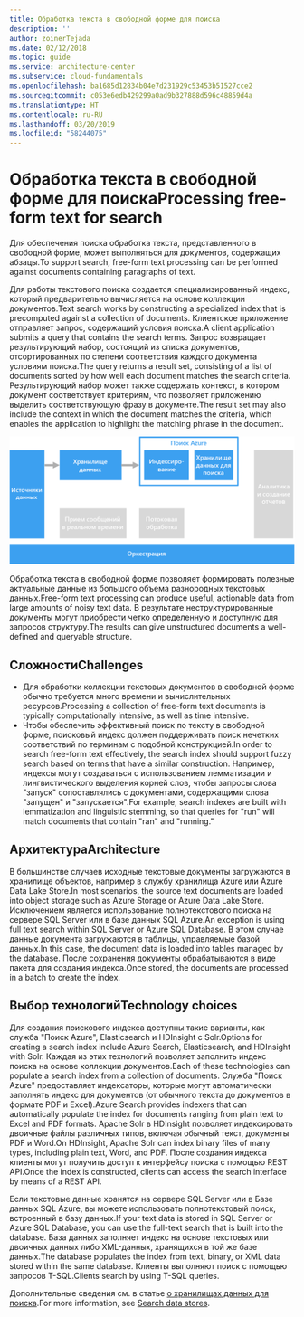 ```yaml
---
title: Обработка текста в свободной форме для поиска
description: ''
author: zoinerTejada
ms.date: 02/12/2018
ms.topic: guide
ms.service: architecture-center
ms.subservice: cloud-fundamentals
ms.openlocfilehash: ba1685d12834b04e7d231929c53453b51527cce2
ms.sourcegitcommit: c053e6edb429299a0ad9b327888d596c48859d4a
ms.translationtype: HT
ms.contentlocale: ru-RU
ms.lasthandoff: 03/20/2019
ms.locfileid: "58244075"
---
```

# <a name="processing-free-form-text-for-search"></a><span data-ttu-id="90ddd-102">Обработка текста в свободной форме для поиска</span><span class="sxs-lookup"><span data-stu-id="90ddd-102">Processing free-form text for search</span></span>

<span data-ttu-id="90ddd-103">Для обеспечения поиска обработка текста, представленного в свободной форме, может выполняться для документов, содержащих абзацы.</span><span class="sxs-lookup"><span data-stu-id="90ddd-103">To support search, free-form text processing can be performed against documents containing paragraphs of text.</span></span>

<span data-ttu-id="90ddd-104">Для работы текстового поиска создается специализированный индекс, который предварительно вычисляется на основе коллекции документов.</span><span class="sxs-lookup"><span data-stu-id="90ddd-104">Text search works by constructing a specialized index that is precomputed against a collection of documents.</span></span> <span data-ttu-id="90ddd-105">Клиентское приложение отправляет запрос, содержащий условия поиска.</span><span class="sxs-lookup"><span data-stu-id="90ddd-105">A client application submits a query that contains the search terms.</span></span> <span data-ttu-id="90ddd-106">Запрос возвращает результирующий набор, состоящий из списка документов, отсортированных по степени соответствия каждого документа условиям поиска.</span><span class="sxs-lookup"><span data-stu-id="90ddd-106">The query returns a result set, consisting of a list of documents sorted by how well each document matches the search criteria.</span></span> <span data-ttu-id="90ddd-107">Результирующий набор может также содержать контекст, в котором документ соответствует критериям, что позволяет приложению выделить соответствующую фразу в документе.</span><span class="sxs-lookup"><span data-stu-id="90ddd-107">The result set may also include the context in which the document matches the criteria, which enables the application to highlight the matching phrase in the document.</span></span>

![Схема конвейера поиска](./images/search-pipeline.png)

<span data-ttu-id="90ddd-109">Обработка текста в свободной форме позволяет формировать полезные актуальные данные из большого объема разнородных текстовых данных.</span><span class="sxs-lookup"><span data-stu-id="90ddd-109">Free-form text processing can produce useful, actionable data from large amounts of noisy text data.</span></span> <span data-ttu-id="90ddd-110">В результате неструктурированные документы могут приобрести четко определенную и доступную для запросов структуру.</span><span class="sxs-lookup"><span data-stu-id="90ddd-110">The results can give unstructured documents a well-defined and queryable structure.</span></span>

## <a name="challenges"></a><span data-ttu-id="90ddd-111">Сложности</span><span class="sxs-lookup"><span data-stu-id="90ddd-111">Challenges</span></span>

- <span data-ttu-id="90ddd-112">Для обработки коллекции текстовых документов в свободной форме обычно требуется много времени и вычислительных ресурсов.</span><span class="sxs-lookup"><span data-stu-id="90ddd-112">Processing a collection of free-form text documents is typically computationally intensive, as well as time intensive.</span></span>
- <span data-ttu-id="90ddd-113">Чтобы обеспечить эффективный поиск по тексту в свободной форме, поисковый индекс должен поддерживать поиск нечетких соответствий по терминам с подобной конструкцией.</span><span class="sxs-lookup"><span data-stu-id="90ddd-113">In order to search free-form text effectively, the search index should support fuzzy search based on terms that have a similar construction.</span></span> <span data-ttu-id="90ddd-114">Например, индексы могут создаваться с использованием лемматизации и лингвистического выделения корней слов, чтобы запросы слова "запуск" сопоставлялись с документами, содержащими слова "запущен" и "запускается".</span><span class="sxs-lookup"><span data-stu-id="90ddd-114">For example, search indexes are built with lemmatization and linguistic stemming, so that queries for "run" will match documents that contain "ran" and "running."</span></span>

## <a name="architecture"></a><span data-ttu-id="90ddd-115">Архитектура</span><span class="sxs-lookup"><span data-stu-id="90ddd-115">Architecture</span></span>

<span data-ttu-id="90ddd-116">В большинстве случаев исходные текстовые документы загружаются в хранилище объектов, например в службу хранилища Azure или Azure Data Lake Store.</span><span class="sxs-lookup"><span data-stu-id="90ddd-116">In most scenarios, the source text documents are loaded into object storage such as Azure Storage or Azure Data Lake Store.</span></span> <span data-ttu-id="90ddd-117">Исключением является использование полнотекстового поиска на сервере SQL Server или в базе данных SQL Azure.</span><span class="sxs-lookup"><span data-stu-id="90ddd-117">An exception is using full text search within SQL Server or Azure SQL Database.</span></span> <span data-ttu-id="90ddd-118">В этом случае данные документа загружаются в таблицы, управляемые базой данных.</span><span class="sxs-lookup"><span data-stu-id="90ddd-118">In this case, the document data is loaded into tables managed by the database.</span></span> <span data-ttu-id="90ddd-119">После сохранения документы обрабатываются в виде пакета для создания индекса.</span><span class="sxs-lookup"><span data-stu-id="90ddd-119">Once stored, the documents are processed in a batch to create the index.</span></span>

## <a name="technology-choices"></a><span data-ttu-id="90ddd-120">Выбор технологий</span><span class="sxs-lookup"><span data-stu-id="90ddd-120">Technology choices</span></span>

<span data-ttu-id="90ddd-121">Для создания поискового индекса доступны такие варианты, как служба "Поиск Azure", Elasticsearch и HDInsight с Solr.</span><span class="sxs-lookup"><span data-stu-id="90ddd-121">Options for creating a search index include Azure Search, Elasticsearch, and HDInsight with Solr.</span></span> <span data-ttu-id="90ddd-122">Каждая из этих технологий позволяет заполнить индекс поиска на основе коллекции документов.</span><span class="sxs-lookup"><span data-stu-id="90ddd-122">Each of these technologies can populate a search index from a collection of documents.</span></span> <span data-ttu-id="90ddd-123">Служба "Поиск Azure" предоставляет индексаторы, которые могут автоматически заполнять индекс для документов (от обычного текста до документов в формате PDF и Excel).</span><span class="sxs-lookup"><span data-stu-id="90ddd-123">Azure Search provides indexers that can automatically populate the index for documents ranging from plain text to Excel and PDF formats.</span></span> <span data-ttu-id="90ddd-124">Apache Solr в HDInsight позволяет индексировать двоичные файлы различных типов, включая обычный текст, документы PDF и Word.</span><span class="sxs-lookup"><span data-stu-id="90ddd-124">On HDInsight, Apache Solr can index binary files of many types, including plain text, Word, and PDF.</span></span> <span data-ttu-id="90ddd-125">После создания индекса клиенты могут получить доступ к интерфейсу поиска с помощью REST API.</span><span class="sxs-lookup"><span data-stu-id="90ddd-125">Once the index is constructed, clients can access the search interface by means of a REST API.</span></span>

<span data-ttu-id="90ddd-126">Если текстовые данные хранятся на сервере SQL Server или в Базе данных SQL Azure, вы можете использовать полнотекстовый поиск, встроенный в базу данных.</span><span class="sxs-lookup"><span data-stu-id="90ddd-126">If your text data is stored in SQL Server or Azure SQL Database, you can use the full-text search that is built into the database.</span></span> <span data-ttu-id="90ddd-127">База данных заполняет индекс на основе текстовых или двоичных данных либо XML-данных, хранящихся в той же базе данных.</span><span class="sxs-lookup"><span data-stu-id="90ddd-127">The database populates the index from text, binary, or XML data stored within the same database.</span></span> <span data-ttu-id="90ddd-128">Клиенты выполняют поиск с помощью запросов T-SQL.</span><span class="sxs-lookup"><span data-stu-id="90ddd-128">Clients search by using T-SQL queries.</span></span>

<span data-ttu-id="90ddd-129">Дополнительные сведения см. в статье [о хранилищах данных для поиска](../technology-choices/search-options.md).</span><span class="sxs-lookup"><span data-stu-id="90ddd-129">For more information, see [Search data stores](../technology-choices/search-options.md).</span></span>
